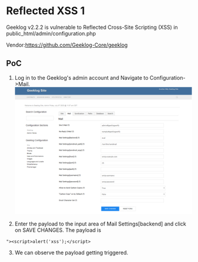 # Reflected XSS 1
Geeklog v2.2.2 is vulnerable to Reflected Cross-Site Scripting (XSS) in public_html/admin/configuration.php

Vendor:https://github.com/Geeklog-Core/geeklog

## PoC
1. Log in to the Geeklog's admin account and Navigate to Configuration->Mail.
![Config_mail](https://github.com/CrownZTX/reflectedxss1/blob/main/images/geeklog_config_mail.png)

2. Enter the payload to the input area of Mail Settings[backend] and click on SAVE CHANGES. The payload is
~~~
"><script>alert('xss');</script>
~~~

3. We can observe the payload getting triggered.
   

